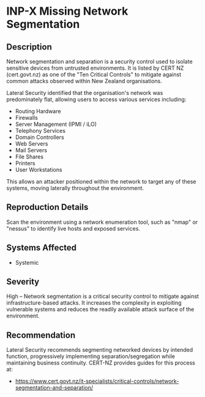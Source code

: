 INP-X Missing Network Segmentation
===============================

Description
-----------
Network segmentation and separation is a security control used to isolate sensitive devices from untrusted environments.
It is listed by CERT NZ (cert.govt.nz) as one of the "Ten Critical Controls" to mitigate against common attacks observed within New Zealand organisations.

Lateral Security identified that the organisation's network was predominately flat, allowing users to access various services including:
* Routing Hardware
* Firewalls
* Server Management (IPMI / iLO)
* Telephony Services
* Domain Controllers
* Web Servers
* Mail Servers
* File Shares
* Printers
* User Workstations

This allows an attacker positioned within the network to target any of these systems, moving laterally throughout the environment.


Reproduction Details
--------------------
Scan the environment using a network enumeration tool, such as "nmap" or "nessus" to identify live hosts and exposed services.


Systems Affected
----------------
  * Systemic


  Severity
--------
High – Network segmentation is a critical security control to mitigate against infrastructure-based attacks.
It increases the complexity in exploiting vulnerable systems and reduces the readily available attack surface of the environment.


Recommendation
--------------
Lateral Security recommends segmenting networked devices by intended function, progressively implementing separation/segregation while maintaining business continuity.
CERT-NZ provides guides for this process at:
* https://www.cert.govt.nz/it-specialists/critical-controls/network-segmentation-and-separation/
